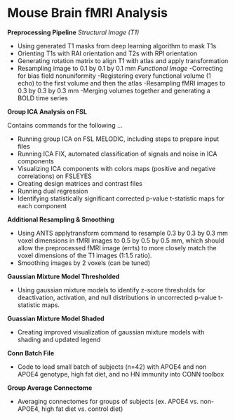 # Mouse Brain fMRI Analysis

**Preprocessing Pipeline**
_Structural Image (T1)_
- Using generated T1 masks from deep learning algorithm to mask T1s
- Orienting T1s with RAI orientation and T2s with RPI orientation
- Generating rotation matrix to align T1 with atlas and apply transformation
- Resampling image to 0.1 by 0.1 by 0.1 mm
_Functional Image_
-Correcting for bias field nonuniformity
-Registering every functional volume (1 echo) to the first volume and then the atlas
-Resampling fMRI images to 0.3 by 0.3 by 0.3 mm
-Merging volumes together and generating a BOLD time series

**Group ICA Analysis on FSL**

Contains commands for the following ...
- Running group ICA on FSL MELODIC, including steps to prepare input files
- Running ICA FIX, automated classification of signals and noise in ICA components
- Visualizing ICA components with colors maps (positive and negative correlations) on FSLEYES
- Creating design matrices and contrast files
- Running dual regression
- Identifying statistically significant corrected p-value t-statistic maps for each component 

**Additional Resampling & Smoothing**
- Using ANTS applytransform command to resample 0.3 by 0.3 by 0.3 mm voxel dimensions in fMRI images to 0.5 by 0.5 by 0.5 mm, which should allow the preprocessed fMRI image (errts) to more closely match the voxel dimensions of the T1 images (1:1.5 ratio).
- Smoothing images by 2 voxels (can be tuned)

**Gaussian Mixture Model Thresholded**
- Using gaussian mixture models to identify z-score thresholds for deactivation, activation, and null distributions in uncorrected p-value t-statistic maps.

**Guassian Mixture Model Shaded**
- Creating improved visualization of gaussian mixture models with shading and updated legend

**Conn Batch File**
- Code to load small batch of subjects (n=42) with APOE4 and non APOE4 genotype, high fat diet, and no HN immunity into CONN toolbox

**Group Average Connectome**
- Averaging connectomes for groups of subjects (ex. APOE4 vs. non-APOE4, high fat diet vs. control diet)


  
